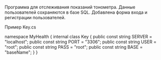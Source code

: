 Программа для отслеживания показаний тонометра.
Данные пользователей сохраняются в базе SQL.
Добавлена форма входа и регистрации пользователей.

Пример Key.cs

namespace MyHealth
{
    internal class Key
    {
        public const string SERVER = "localhost";
        public const string PORT = "3306";
        public const string USER = "root";
        public const string PASS = "root";
        public const string BASE = "baseName";
    }
}